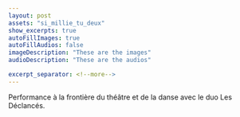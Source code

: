 ```yaml
---
layout: post
assets: "si_millie_tu_deux"
show_excerpts: true
autoFillImages: true
autoFillAudios: false
imageDescription: "These are the images"
audioDescription: "These are the audios"

excerpt_separator: <!--more-->
---
```


Performance à la frontière du théâtre et de la danse avec le duo Les Déclancés.
<!--more-->
